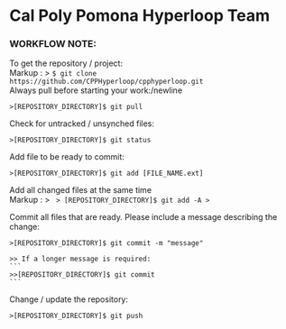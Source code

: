 # Cal Poly Pomona Hyperloop Team

### WORKFLOW NOTE:

To get the repository / project:  
Markup : > ```
            $ git clone https://github.com/CPPHyperloop/cpphyperloop.git
            ```   
Always pull before starting your work:/newline
```
>[REPOSITORY_DIRECTORY]$ git pull
```
   
Check for untracked / unsynched files:   
```
>[REPOSITORY_DIRECTORY]$ git status
```
   
Add file to be ready to commit:   
```
>[REPOSITORY_DIRECTORY]$ git add [FILE_NAME.ext]
```
   
Add all changed files at the same time   
Markup : > ```
         > [REPOSITORY_DIRECTORY]$ git add -A >```

Commit all files that are ready. Please include a message describing the change:
```
>[REPOSITORY_DIRECTORY]$ git commit -m "message"
```
    >> If a longer message is required:
    ```
    >>[REPOSITORY_DIRECTORY]$ git commit
    ```
Change / update the repository:
```
>[REPOSITORY_DIRECTORY]$ git push
```